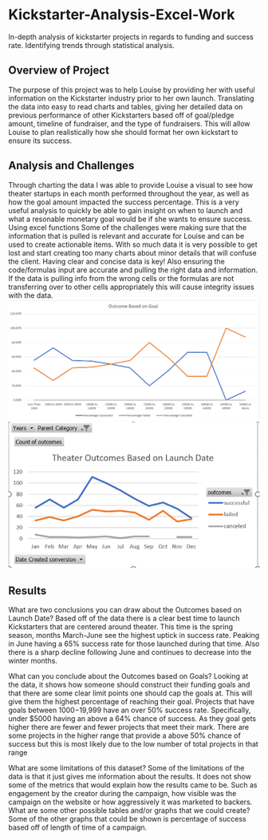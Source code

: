# Kickstarter-Analysis-Excel-Work
In-depth analysis of kickstarter projects in regards to funding and success rate. Identifying trends through statistical analysis.
## Overview of Project
   The purpose of this project was to help Louise by providing her with useful information on the Kickstarter industry prior to her own launch. Translating the data into easy to read charts and tables, giving her detailed data on previous performance of other Kickstarters based off of goal/pledge amount, timeline of fundraiser, and the type of fundraisers. This will allow Louise to plan realistically how she should format her own kickstart to ensure its success.  

## Analysis and Challenges
Through charting the data I was able to provide Louise a visual to see how theater startups in each month performed throughout the year, as well as how the goal amount impacted the success percentage. This is a very useful analysis to quickly be able to gain insight on when to launch and what a resonable monetary goal would be if she wants to ensure success. Using excel functions Some of the challenges were making sure that the information that is pulled is relevant and accurate for Louise and can be used to create actionable items. With so much data it is very possible to get lost and start creating too many charts about minor details that will confuse the client. Having clear and concise data is key! Also ensuring the code/formulas input are accurate and pulling the right data and information. If the data is pulling info from the wrong cells or the formulas are not transferring over to other cells appropriately this will cause integrity issues with the data. 
![This is an image](https://github.com/BrandonCodes95/Kickstarter-Analysis-Excel-Work/blob/78a0d4eea5f758dd68a39a9bad9c45d3ac1e130f/Outcomes_vs_Goals.png) 
![This is an image](https://github.com/BrandonCodes95/Kickstarter-Analysis-Excel-Work/blob/78a0d4eea5f758dd68a39a9bad9c45d3ac1e130f/Theater_Outcomes_vs_Launch.png)

## Results
What are two conclusions you can draw about the Outcomes based on Launch Date?
  Based off of the data there is a clear best time to launch Kickstarters that are centered around theater. This time is the spring season, months March-June see the highest uptick in success rate. Peaking in June having a 65% success rate for those launched during that time. Also there is a sharp decline following June and continues to decrease into the winter months.

What can you conclude about the Outcomes based on Goals?
Looking at the data, it shows how someone should construct their funding goals and that there are some clear limit points one should cap the goals at. This will give them the highest percentage of reaching their goal. Projects that have goals between $1000-$19,999 have an over 50% success rate. Specifically, under $5000 having an above a 64% chance of success. As they goal gets higher there are fewer and fewer projects that meet their mark. There are some projects in the higher range that provide a above 50% chance of success but this is most likely due to the low number of total projects in that range

What are some limitations of this dataset?
Some of the limitations of the data is that it just gives me information about the results. It does not show some of the metrics that would explain how the results came to be. Such as engagement by the creator during the campaign, how visible was the campaign on the website or how aggressively it was marketed to backers. 
What are some other possible tables and/or graphs that we could create?
Some of the other graphs that could be shown is percentage of success based off of length of time of a campaign. 


